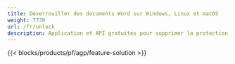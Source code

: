 ```yaml
---
title: Déverrouiller des documents Word sur Windows, Linux et macOS 
weight: 7730
url: /fr/unlock
description: Application et API gratuites pour supprimer la protection des fichiers DOC, DOCX et ODT
---
```


{{< blocks/products/pf/agp/feature-solution >}} 


